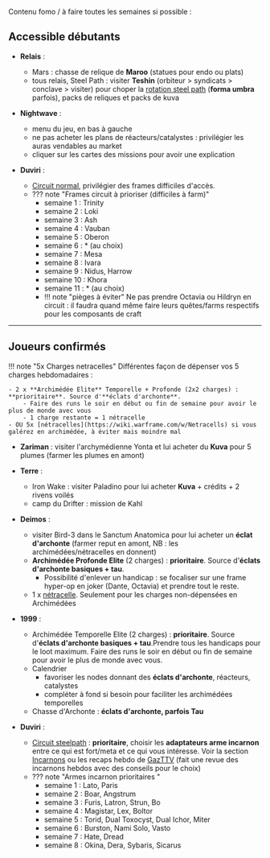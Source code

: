 Contenu fomo / à faire toutes les semaines si possible :

## **Accessible débutants**

- __Relais__ :
    - Mars : chasse de relique de **Maroo** (statues pour endo ou plats)
    - tous relais, Steel Path : visiter **Teshin** (orbiteur > syndicats > conclave > visiter) pour choper la [rotation steel path](https://wiki.warframe.com/w/The_Steel_Path#Steel_Essence) (**forma umbra** parfois), packs de reliques et packs de kuva

- __Nightwave__ : 
    - menu du jeu, en bas à gauche
    - ne pas acheter les plans de réacteurs/catalystes : privilégier les auras vendables au market
    - cliquer sur les cartes des missions pour avoir une explication

- __Duviri__ :
    - [Circuit normal](https://wiki.warframe.com/w/The_Circuit#Normal_Circuit), privilégier des frames difficiles d'accès. 
    - ??? note "Frames circuit à prioriser (difficiles à farm)"
        - semaine 1 : Trinity
        - semaine 2 : Loki
        - semaine 3 : Ash
        - semaine 4 : Vauban
        - semaine 5 : Oberon
        - semaine 6 : * (au choix)
        - semaine 7 : Mesa
        - semaine 8 : Ivara 
        - semaine 9 : Nidus, Harrow
        - semaine 10 : Khora
        - semaine 11 : * (au choix)
        - !!! note "pièges à éviter"
             Ne pas prendre Octavia ou Hildryn en circuit : il faudra quand même faire leurs quêtes/farms respectifs pour les composants de craft

-----------------

## **Joueurs confirmés**

!!! note "5x Charges netracelles"
    Différentes façon de dépenser vos 5 charges hebdomadaires :

    - 2 x **Archimédée Elite** Temporelle + Profonde (2x2 charges) : **prioritaire**. Source d'**éclats d'archonte**.
        - Faire des runs le soir en début ou fin de semaine pour avoir le plus de monde avec vous
        - 1 charge restante = 1 nétracelle
    - OU 5x [nétracelles](https://wiki.warframe.com/w/Netracells) si vous galérez en archimédée, à éviter mais moindre mal

- __Zariman__ : visiter l'archymédienne Yonta et lui acheter du **Kuva** pour 5 plumes (farmer les plumes en amont)
- __Terre__ :
    - Iron Wake : visiter Paladino pour lui acheter **Kuva** + crédits + 2 rivens voilés
    - camp du Drifter : mission de Kahl
- __Deimos__ :
    - visiter Bird-3 dans le Sanctum Anatomica pour lui acheter un **éclat d'archonte** (farmer reput en amont, NB : les archimédées/nétracelles en donnent)
    - **Archimédée Profonde Elite** (2 charges) : **prioritaire**. Source d'**éclats d'archonte basiques + tau**.
        - Possibilité d'enlever un handicap : se focaliser sur une frame hyper-op en joker (Dante, Octavia) et prendre tout le reste. 
    -  1 x [nétracelle](https://wiki.warframe.com/w/Netracells). Seulement pour les charges non-dépensées en Archimédées

- __1999__ :
    - Archimédée Temporelle Elite (2 charges) : **prioritaire**. Source d'**éclats d'archonte basiques + tau**.Prendre tous les handicaps pour le loot maximum. Faire des runs le soir en début ou fin de semaine pour avoir le plus de monde avec vous.
    - Calendrier
        - favoriser les nodes donnant des **éclats d'archonte**, réacteurs, catalystes
        - compléter à fond si besoin pour faciliter les archimédées temporelles
    - Chasse d'Archonte : **éclats d'archonte, parfois Tau**

- __Duviri__ :
    - [Circuit steelpath](https://wiki.warframe.com/w/The_Circuit#The_Steel_Path_Circuit) : **prioritaire**, choisir les **adaptateurs arme incarnon** entre ce qui est fort/meta et ce qui vous intéresse. Voir la section [Incarnons](#incarnons) ou les recaps hebdo de [GazTTV](https://www.youtube.com/@GazTTV) (fait une revue des incarnons hebdos avec des conseils pour le choix)
    - ??? note "Armes incarnon prioritaires "
        - semaine 1 : Lato, Paris
        - semaine 2 : Boar, Angstrum
        - semaine 3 : Furis, Latron, Strun, Bo
        - semaine 4 : Magistar, Lex, Boltor
        - semaine 5 : Torid, Dual Toxocyst, Dual Ichor, Miter
        - semaine 6 : Burston, Nami Solo, Vasto
        - semaine 7 : Hate, Dread
        - semaine 8 : Okina, Dera, Sybaris, Sicarus
